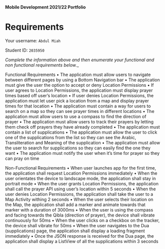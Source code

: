 **Mobile Development 2021/22 Portfolio**
# Requirements

Your username: `Abdul Miah`

Student ID: `2035950`

_Complete the information above and then enumerate your functional and non functional requirements below.__

Functional Requirements 
•	The application must allow users to navigate between different pages by using a Bottom Navigation bar
•	The application must give the user the option to accept or deny Location Permissions
•	If user agrees to Location Permissions, the application must display prayer times based off user’s location
•	If user denies Location Permissions, the application must let user pick a location from a map and display prayer times for that location
•	The application must contain a way for users to search on a map so they can see prayer times in different locations
•	The application must allow users to use a compass to find the direction of prayer
•	The application must allow users to track their prayers by letting them check off prayers they have already completed
•	The application must contain a list of supplications
•	The application must allow the user to click one of the supplications from the list so they can see the Arabic, Transliteration and Meaning of the supplication
•	The application must allow the user to search for supplications so they can easily find the one they want
•	The application must notify the user when it’s time for prayer so they can pray on time

Non-Functional Requirements 
•	When user launches app for the first time, the application shall request Location Permissions immediately
•	When the user orientates the device to landscape mode, the application shall stay in portrait mode
•	When the user grants Location Permissions, the application shall call the prayer API using user’s location within 5 seconds
•	When the user denies Location Permissions, the application shall take the user to a Map Activity withing 2 seconds
•	When the user selects their location on the Map, the application shall add a marker and animate towards that marker with a duration of 3000ms
•	When the user is using the compass and facing towards the Qibla (direction of prayer), the device shall vibrate continuously for 50ms
•	When the user clicks on a checkbox on the tracker, the device shall vibrate for 50ms
•	When the user navigates to the Dua (supplications) page, the application shall display a loading fragment immediately
•	Once the JSON response is received for the Dua page, the application shall display a ListView of all the supplications within 3 seconds
